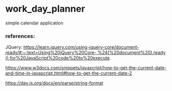 # work_day_planner
simple calendar application
### references:
JQuery:
https://learn.jquery.com/using-jquery-core/document-ready/#:~:text=Using%20jQuery%20Core-,%24(%20document%20).ready(),for%20JavaScript%20code%20to%20execute.

https://www.w3docs.com/snippets/javascript/how-to-get-the-current-date-and-time-in-javascript.html#how-to-get-the-current-date-2

https://day.js.org/docs/en/parse/string-format